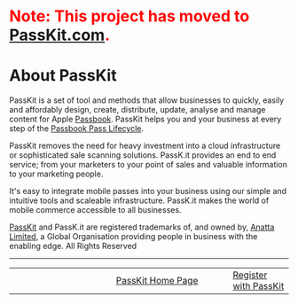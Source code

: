 # <font color='#ff0000'>Note: This project has moved to <a href='https://passkit.com/documentation/'>PassKit.com</a>.</font> #

# About PassKit #

PassKit is a set of tool and methods that allow businesses to quickly, easily and affordably design, create, distribute, update, analyse and manage content for Apple [Passbook](Passbook.md).  PassKit helps you and your business at every step of the [Passbook Pass Lifecycle](PassLifecycle.md).

PassKit removes the need for heavy investment into a cloud infrastructure or sophisticated sale scanning solutions.  PassK.it provides an end to end service; from your marketers to your point of sales and valuable information to your marketing people.

It's easy to integrate mobile passes into your business using our simple and intuitive tools and scaleable infrastructure. PassK.it makes the world of mobile commerce accessible to all businesses.

[PassKit](http://passk.it/) and PassK.it are registered trademarks of, and owned by, [Anatta Limited](Anatta.md), a Global Organisation providing people in business with the enabling edge. All Rights Reserved


---


<table border='0'>
<blockquote><tr>
<blockquote><td width='361'></td>
<td width='353'><a href='http://PassKit.com/'>PassKit Home Page</a></td>
<td width='128'><a href='https://create.passkit.com'>Register with PassKit</a></td>
</blockquote></tr>
</table>